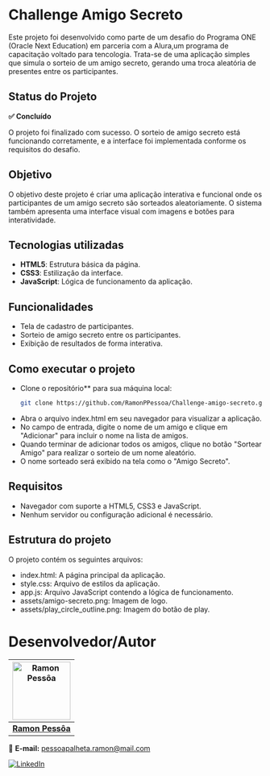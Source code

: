 # Challenge Amigo Secreto

Este projeto foi desenvolvido como parte de um desafio do Programa ONE (Oracle Next Education) em parceria com a Alura,um programa de capacitação voltado para tencologia. Trata-se de uma aplicação simples que simula o sorteio de um amigo secreto, gerando uma troca aleatória de presentes entre os participantes.

## Status do Projeto

**✅ Concluído**

O projeto foi finalizado com sucesso. O sorteio de amigo secreto está funcionando corretamente, e a interface foi implementada conforme os requisitos do desafio. 

## Objetivo

O objetivo deste projeto é criar uma aplicação interativa e funcional onde os participantes de um amigo secreto são sorteados aleatoriamente. O sistema também apresenta uma interface visual com imagens e botões para interatividade.

## Tecnologias utilizadas

- **HTML5**: Estrutura básica da página.
- **CSS3**: Estilização da interface.
- **JavaScript**: Lógica de funcionamento da aplicação.

## Funcionalidades

- Tela de cadastro de participantes.
- Sorteio de amigo secreto entre os participantes.
- Exibição de resultados de forma interativa.

## Como executar o projeto

- Clone o repositório** para sua máquina local:
   ```bash
   git clone https://github.com/RamonPPessoa/Challenge-amigo-secreto.git

- Abra o arquivo index.html em seu navegador para visualizar a aplicação.
- No campo de entrada, digite o nome de um amigo e clique em "Adicionar" para incluir o nome na lista de amigos.
- Quando terminar de adicionar todos os amigos, clique no botão "Sortear Amigo" para realizar o sorteio de um nome aleatório.
- O nome sorteado será exibido na tela como o "Amigo Secreto".

## Requisitos
- Navegador com suporte a HTML5, CSS3 e JavaScript.
- Nenhum servidor ou configuração adicional é necessário.

## Estrutura do projeto
O projeto contém os seguintes arquivos:

- index.html: A página principal da aplicação.
- style.css: Arquivo de estilos da aplicação.
- app.js: Arquivo JavaScript contendo a lógica de funcionamento.
- assets/amigo-secreto.png: Imagem de logo.
- assets/play_circle_outline.png: Imagem do botão de play.





#  Desenvolvedor/Autor

| <img src="https://avatars.githubusercontent.com/u/33637915?v=4" width=115 alt="Ramon Pessôa"> |
|:---:|
| **[Ramon Pessôa](https://github.com/RamonPPessoa)** |

📩 **E-mail:** [pessoapalheta.ramon@mail.com](mailto:pessoapalheta.ramon@gmail.com)  

[![LinkedIn](https://img.shields.io/badge/LinkedIn-0077B5?style=for-the-badge&logo=linkedin&logoColor=white)]([https://www.linkedin.com/in/seu-perfi](https://www.linkedin.com/in/ramonpalhetapessoa/)l)
